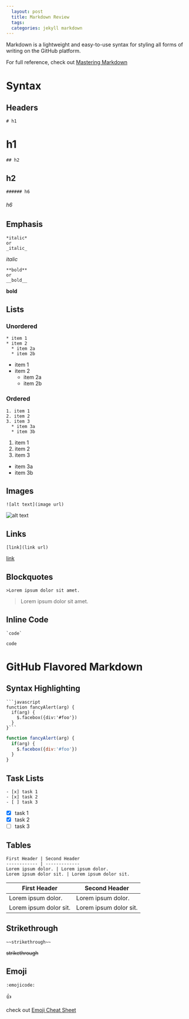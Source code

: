 ```yaml
---
  layout: post
  title: Markdown Review
  tags: 
  categories: jekyll markdown
---
```


Markdown is a lightweight and easy-to-use syntax for styling all forms of writing on the GitHub platform.
<!--excerpt-->

For full reference, check out [Mastering Markdown](https://guides.github.com/features/mastering-markdown/)

# Syntax

## Headers

```
# h1
```

# h1

```
## h2
```

## h2

```
###### h6
```

###### h6

## Emphasis

```
*italic*
or
_italic_
```

*italic*

```
**bold**
or
__bold__
```

**bold**

## Lists

### Unordered

```
* item 1
* item 2
  * item 2a
  * item 2b
```

* item 1
* item 2
  * item 2a
  * item 2b

### Ordered

```
1. item 1
2. item 2
3. item 3
  * item 3a
  * item 3b
```

1. item 1
2. item 2
3. item 3
  * item 3a
  * item 3b

## Images

```
![alt text](image url)
```

![alt text](http://lorempixel.com/g/200/200/)

## Links

```
[link](link url)
```

[link](http://lorempixel.com/g/200/200/)

## Blockquotes

```
>Lorem ipsum dolor sit amet.
```

>Lorem ipsum dolor sit amet.

## Inline Code

```
`code`
```

`code`

# GitHub Flavored Markdown

## Syntax Highlighting

```
```javascript
function fancyAlert(arg) {
  if(arg) {
    $.facebox({div:'#foo'})
  }
}```
```

```javascript
function fancyAlert(arg) {
  if(arg) {
    $.facebox({div:'#foo'})
  }
}
```

## Task Lists

```
- [x] task 1
- [x] task 2
- [ ] task 3
```

- [x] task 1
- [x] task 2
- [ ] task 3

## Tables

```
First Header | Second Header
------------ | -------------
Lorem ipsum dolor. | Lorem ipsum dolor.
Lorem ipsum dolor sit. | Lorem ipsum dolor sit.
```

First Header | Second Header
------------ | -------------
Lorem ipsum dolor. | Lorem ipsum dolor.
Lorem ipsum dolor sit. | Lorem ipsum dolor sit.


## Strikethrough

```
~~strikethrough~~
```

~~strikethrough~~

## Emoji

```
:emojicode:
```

:+1:

check out [Emoji Cheat Sheet](http://www.emoji-cheat-sheet.com/)